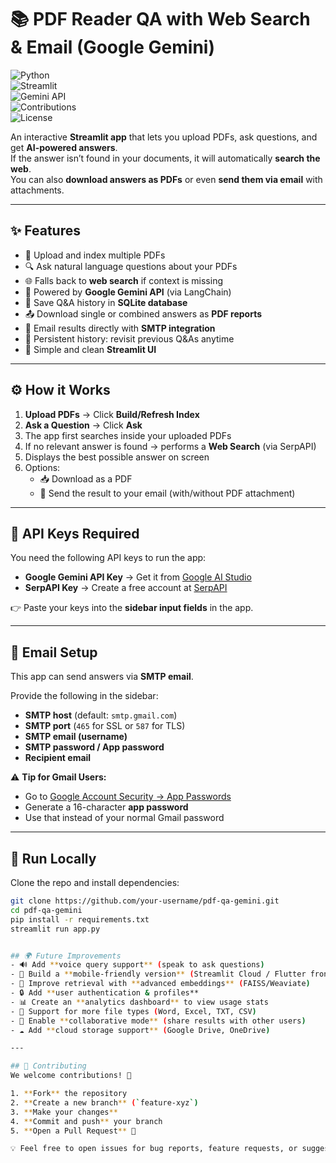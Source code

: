 # 📚 PDF Reader QA with Web Search & Email (Google Gemini)

![Python](https://img.shields.io/badge/Python-3.9%2B-blue?logo=python&logoColor=white)  
![Streamlit](https://img.shields.io/badge/Streamlit-App-FF4B4B?logo=streamlit&logoColor=white)  
![Gemini API](https://img.shields.io/badge/Google%20Gemini-API-4285F4?logo=google&logoColor=white)  
![Contributions](https://img.shields.io/badge/Contributions-Welcome-brightgreen)  
![License](https://img.shields.io/badge/License-MIT-orange)  

An interactive **Streamlit app** that lets you upload PDFs, ask questions, and get **AI-powered answers**.  
If the answer isn’t found in your documents, it will automatically **search the web**.  
You can also **download answers as PDFs** or even **send them via email** with attachments.  

---

## ✨ Features
- 📄 Upload and index multiple PDFs  
- 🔍 Ask natural language questions about your PDFs  
- 🌐 Falls back to **web search** if context is missing  
- 🧠 Powered by **Google Gemini API** (via LangChain)  
- 📑 Save Q&A history in **SQLite database**  
- 📤 Download single or combined answers as **PDF reports**  
- 📧 Email results directly with **SMTP integration**  
- 💾 Persistent history: revisit previous Q&As anytime  
- 🎨 Simple and clean **Streamlit UI**  

---

## ⚙️ How it Works
1. **Upload PDFs** → Click **Build/Refresh Index**  
2. **Ask a Question** → Click **Ask**  
3. The app first searches inside your uploaded PDFs  
4. If no relevant answer is found → performs a **Web Search** (via SerpAPI)  
5. Displays the best possible answer on screen  
6. Options:  
   - 📥 Download as a PDF  
   - 📧 Send the result to your email (with/without PDF attachment)  

---

## 🔑 API Keys Required
You need the following API keys to run the app:  

- **Google Gemini API Key** → Get it from [Google AI Studio](https://aistudio.google.com/app/apikey)  
- **SerpAPI Key** → Create a free account at [SerpAPI](https://serpapi.com/)  

👉 Paste your keys into the **sidebar input fields** in the app.  

---

## 📧 Email Setup
This app can send answers via **SMTP email**.  

Provide the following in the sidebar:
- **SMTP host** (default: `smtp.gmail.com`)  
- **SMTP port** (`465` for SSL or `587` for TLS)  
- **SMTP email (username)**  
- **SMTP password / App password**  
- **Recipient email**  

⚠️ **Tip for Gmail Users:**  
- Go to [Google Account Security → App Passwords](https://myaccount.google.com/apppasswords)  
- Generate a 16-character **app password**  
- Use that instead of your normal Gmail password
  

---

 
## 🚀 Run Locally
Clone the repo and install dependencies:

```bash
git clone https://github.com/your-username/pdf-qa-gemini.git
cd pdf-qa-gemini
pip install -r requirements.txt
streamlit run app.py 


## 🌍 Future Improvements
- 🔊 Add **voice query support** (speak to ask questions)  
- 📱 Build a **mobile-friendly version** (Streamlit Cloud / Flutter frontend)  
- 🧠 Improve retrieval with **advanced embeddings** (FAISS/Weaviate)  
- 🔒 Add **user authentication & profiles**  
- 📊 Create an **analytics dashboard** to view usage stats  
- 📝 Support for more file types (Word, Excel, TXT, CSV)  
- 🤝 Enable **collaborative mode** (share results with other users)  
- ☁️ Add **cloud storage support** (Google Drive, OneDrive)  

---

## 🤝 Contributing
We welcome contributions! 🎉  

1. **Fork** the repository  
2. **Create a new branch** (`feature-xyz`)  
3. **Make your changes**  
4. **Commit and push** your branch  
5. **Open a Pull Request** 🚀  

💡 Feel free to open issues for bug reports, feature requests, or suggestions.  


